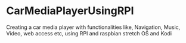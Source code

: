# CarMediaPlayerUsingRPI
Creating a car media player with functionalities like, Navigation, Music, Video, web access etc, using RPI and raspbian stretch OS and Kodi
